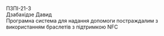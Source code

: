 ПЗПІ-21-3  
Дзабахідзе Давид  
Програмна система для надання допомоги постраждалим з використанням браслетів з підтримкою NFC
